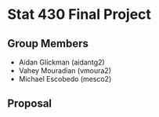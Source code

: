 # Stat 430 Final Project

## Group Members
- Aidan Glickman (aidantg2)
- Vahey Mouradian (vmoura2)
- Michael Escobedo (mesco2)

## Proposal
